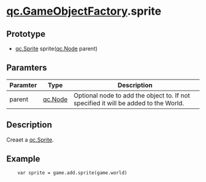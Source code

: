 # [qc.GameObjectFactory](GameObjectFactory.md).sprite

## Prototype
* [qc.Sprite](CSprite.md) sprite([qc.Node](CNode.md) parent)

## Paramters
| Paramter | Type | Description |
| ----------- | ----------- | ----------- |
| parent | [qc.Node](CNode.md) | Optional node to add the object to. If not specified it will be added to the World. |

## Description
Creaet a [qc.Sprite](CSprite.md).

## Example
````
    var sprite = game.add.sprite(game.world)
````
